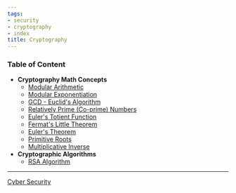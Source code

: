 ```yaml
---
tags:
- security
- cryptography
- index
title: Cryptography
---
```


### Table of Content

* **Cryptography Math Concepts**
	* [Modular Arithmetic](math-concepts/modular-arithmetic.md)
	* [Modular Exponentiation](math-concepts/modular-exponentiation.md)
	* [GCD - Euclid's Algorithm](math-concepts/gcd-euclids-algorithm.md)
	* [Relatively Prime (Co-prime) Numbers](math-concepts/relatively-prime-co-prime-numbers.md)
	* [Euler's Totient Function](math-concepts/eulers-totient-function.md)
	* [Fermat's Little Theorem](math-concepts/fermats-little-theorem.md)
	* [Euler's Theorem](math-concepts/eulers-theorem.md)
	* [Primitive Roots](math-concepts/primitive-roots.md)
	* [Multiplicative Inverse](math-concepts/multiplicative-inverse.md)
* **Cryptographic Algorithms**
	* [RSA Algorithm](algorithm/rsa-algorithm.md)

---

[Cyber Security](../cyber-security.md)